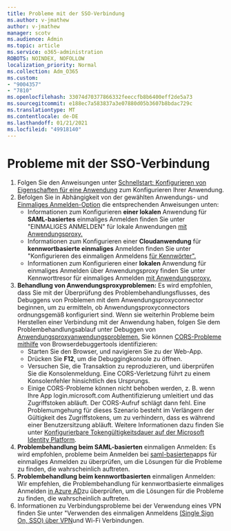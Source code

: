 ```yaml
---
title: Probleme mit der SSO-Verbindung
ms.author: v-jmathew
author: v-jmathew
manager: scotv
ms.audience: Admin
ms.topic: article
ms.service: o365-administration
ROBOTS: NOINDEX, NOFOLLOW
localization_priority: Normal
ms.collection: Adm_O365
ms.custom:
- "9004357"
- "7810"
ms.openlocfilehash: 33074d70377866332feeccfb8b6400eff2de5a73
ms.sourcegitcommit: e188ec7a583837a3e07880d05b3607b8bdac729c
ms.translationtype: MT
ms.contentlocale: de-DE
ms.lasthandoff: 01/21/2021
ms.locfileid: "49918140"
---
```

# <a name="sso-connection-issues"></a>Probleme mit der SSO-Verbindung

1. Folgen Sie den Anweisungen unter [Schnellstart: Konfigurieren von Eigenschaften für eine Anwendung](https://docs.microsoft.com/azure/active-directory/manage-apps/add-application-portal-configure) zum Konfigurieren Ihrer Anwendung.
2. Befolgen Sie in Abhängigkeit von der gewählten Anwendungs- und [Einmaliges Anmelden-Option](https://docs.microsoft.com/azure/active-directory/manage-apps/sso-options) die entsprechenden Anweisungen unten:
    - Informationen zum Konfigurieren **einer lokalen** Anwendung für **SAML-basiertes** einmaliges Anmelden finden Sie unter "EINMALIGES ANMELDEN" für lokale Anwendungen [mit Anwendungsproxy.](https://docs.microsoft.com/azure/active-directory/manage-apps/application-proxy-configure-single-sign-on-on-premises-apps)
    - Informationen zum Konfigurieren einer **Cloudanwendung** für **kennwortbasierte einmaliges** Anmelden finden Sie unter "Konfigurieren des einmaligen Anmeldens [für Kennwörter".](https://docs.microsoft.com/azure/active-directory/manage-apps/configure-password-single-sign-on-non-gallery-applications)
    - Informationen zum Konfigurieren einer  **lokalen** Anwendung für einmaliges Anmelden über Anwendungsproxy finden Sie unter Kennworttresor für einmaliges Anmelden [mit Anwendungsproxy.](https://docs.microsoft.com/azure/active-directory/manage-apps/application-proxy-configure-single-sign-on-password-vaulting)
3. **Behandlung von Anwendungsproxyproblemen:** Es wird empfohlen, dass Sie mit der Überprüfung des Problembehandlungsflusses, des Debuggens von Problemen mit dem Anwendungsproxyconnector beginnen, um zu ermitteln, ob Anwendungsproxyconnectors ordnungsgemäß konfiguriert sind. [](https://docs.microsoft.com/azure/active-directory/manage-apps/application-proxy-debug-connectors) Wenn sie weiterhin Probleme beim Herstellen einer Verbindung mit der Anwendung haben, folgen Sie dem Problembehandlungsablauf unter Debuggen von [Anwendungsproxyanwendungsproblemen.](https://docs.microsoft.com/azure/active-directory/manage-apps/application-proxy-debug-apps) Sie können [CORS-Probleme mithilfe](https://docs.microsoft.com/azure/active-directory/manage-apps/application-proxy-understand-cors-issues#understand-and-identify-cors-issues) von Browserdebuggertools identifizieren:
    - Starten Sie den Browser, und navigieren Sie zu der Web-App.
    - Drücken Sie **F12**, um die Debuggingkonsole zu öffnen.
    - Versuchen Sie, die Transaktion zu reproduzieren, und überprüfen Sie die Konsolenmeldung. Eine CORS-Verletzung führt zu einem Konsolenfehler hinsichtlich des Ursprungs.
    - Einige CORS-Probleme können nicht behoben werden, z. B. wenn Ihre App login.microsoft.com Authentifizierung umleitiert und das Zugriffstoken abläuft. Der CORS-Aufruf schlägt dann fehl. Eine Problemumgehung für dieses Szenario besteht im Verlängern der Gültigkeit des Zugriffstokens, um zu verhindern, dass es während einer Benutzersitzung abläuft. Weitere Informationen dazu finden Sie unter [Konfigurierbare Tokengültigkeitsdauer auf der Microsoft Identity Platform](https://docs.microsoft.com/azure/active-directory/develop/active-directory-configurable-token-lifetimes).
4. **Problembehandlung beim SAML-basierten** einmaligen Anmelden: Es wird empfohlen, probleme beim Anmelden bei [saml-basierten](https://docs.microsoft.com/azure/active-directory/manage-apps/application-sign-in-problem-federated-sso-gallery)apps für einmaliges Anmelden zu überprüfen, um die Lösungen für die Probleme zu finden, die wahrscheinlich auftreten.
5. **Problembehandlung beim kennwortbasierten** einmaligen Anmelden: Wir empfehlen, die Problembehandlung für kennwortbasierte einmaliges Anmelden [in Azure AD](https://docs.microsoft.com/azure/active-directory/manage-apps/troubleshoot-password-based-sso)zu überprüfen, um die Lösungen für die Probleme zu finden, die wahrscheinlich auftreten.
6. Informationen zu Verbindungsprobleme bei der Verwendung eines VPN finden Sie unter "Verwenden des einmaligen Anmeldens [(Single Sign On, SSO) über VPN](https://docs.microsoft.com/windows/security/identity-protection/vpn/how-to-use-single-sign-on-sso-over-vpn-and-wi-fi-connections)und Wi-Fi Verbindungen.
